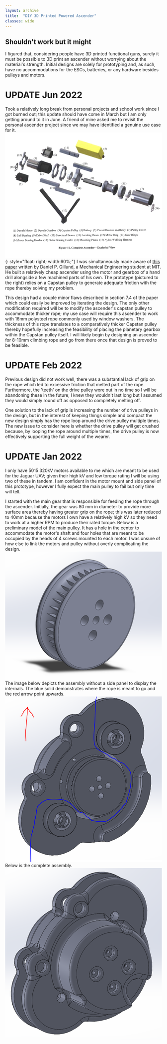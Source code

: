 ```yaml
---
layout: archive
title:  "DIY 3D Printed Powered Ascender"
classes: wide
---
```

## Shouldn't work but it might

I figured that, considering people have 3D printed functional guns, surely it must be possible to 3D print an ascender without worrying about the material's strength. Initial designs are solely for prototyping and, as such, have no accommodations for the ESCs, batteries, or any hardware besides pulleys and motors. 

# UPDATE Jun 2022

Took a relatively long break from personal projects and school work since I got burned out; this update should have come in March but I am only getting around to it in June. A friend of mine asked me to revisit the personal ascender project since we may have identified a genuine use case for it. 
![MIT Ascender](/assets/img/ascender/mit-ascender.PNG){: style="float: right; width:60%;"}
I was simultaneously made aware of [this paper](https://dspace.mit.edu/bitstream/handle/1721.1/92180/897205934-MIT.pdf;sequence=2) written by Daniel P. Gillund, a Mechanical Engineering student at MIT. He built a relatively cheap ascender using the motor and gearbox of a hand drill alongside a few machined parts of his own. The prototype (pictured to the right) relies on a Capstan pulley to generate adequate friction with the rope thereby solving my problem. 

This design had a couple minor flaws described in section 7.4 of the paper which could easily be improved by iterating the design. The only other modification required will be to modify the ascender's capstan pulley to accommodate thicker rope; my use case will require this ascender to work with 16mm polysteel rope commonly used by window washers. The thickness of this rope translates to a comparatively thicker Capstan pulley thereby hopefully increasing the feasibility of placing the planetary gearbox within the Capstan pulley itself. I will likely begin by designing an ascender for 8-10mm climbing rope and go from there once that design is proved to be feasible.

# UPDATE Feb 2022

Previous design did not work well, there was a substantial lack of grip on the rope which led to excessive friction that melted part of the rope. Furthermore, the 'teeth' on the drive pulley wore out in no time so I will be abandoning these in the future; I knew they wouldn't last long but I assumed they would simply round off as opposed to completely melting off. 

One solution to the lack of grip is increasing the number of drive pulleys in the design, but in the interest of keeping things simple and compact the new design simply has the rope loop around the drive pulley multiple times. The new issue to consider here is whether the drive pulley will get crushed because, by looping the rope around multiple times, the drive pulley is now effectively supporting the full weight of the wearer. 

# UPDATE Jan 2022 

I only have 5015 320kV motors available to me which are meant to be used for the Jaguar UAV; given their high kV and low torque rating I will be using two of these in tandem. I am confident in the motor mount and side panel of this prototype, however I fully expect the main pulley to fail but only time will tell.

I started with the main gear that is responsible for feeding the rope through the ascender. Initially, the gear was 80 mm in diameter to provide more surface area thereby having greater grip on the rope; this was later reduced to 40mm because the motors I own have a relatively high kV so they need to work at a higher RPM to produce their rated torque. Below is a preliminary model of the main pulley. It has a hole in the center to accommodate the motor's shaft and four holes that are meant to be occupied by the heads of 4 screws mounted to each motor. I was unsure of how else to link the motors and pulley without overly complicating the design.
![Main pulley design](/assets/img/ascender/V1-main-pulley.PNG)
The image below depicts the assembly without a side panel to display the internals. The blue solid demonstrates where the rope is meant to go and the red arrow point upwards.
![Assembly w/o side panel](/assets/img/ascender/V1-assy-without-sidepanel.PNG)
Below is the complete assembly.
![Complete assembly](/assets/img/ascender/V1-assy.PNG)